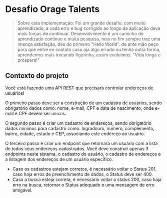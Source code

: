 # Desafio Orage Talents

> Sobre esta implementação:
> Foi um grande desafio, com muito aprendizado, a cada erro e bug corrigido ao longo da aplicação dava mais forças de continuar. Desenvolvimento é um caminho de aprendizado continuo e muita pesquisa, mas no fim sempre traz uma imença satisfação, des do primeiro "Hello World". de ante mão peço para que entre en contato caso aja algo errado ou tenha outra forma, aprendemos mais trocando figurinha, assim evoluimos. "Vida longa e próspera!"

## Contexto do projeto

Você está fazendo uma API REST que precisará controlar endereços de usuários!

O primeiro passo deve ser a construção de um cadastro de usuários, sendo obrigatório dados como: nome, e-mail, CPF e data de nascimento, onde e-mail e CPF devem ser únicos.

O segundo passo é criar um cadastro de endereços, sendo obrigatório dados mínimos para cadastro como: logradouro, número, complemento, bairro, cidade, estado e CEP, associando este endereço ao usuário.

O terceiro passo é criar um endpoint que retornará um usuário com a lista de todos seus endereços cadastrados.
Você deve construir apenas 3 endpoints neste sistema, o cadastro do usuário, o cadastro de endereços e a listagem dos endereços de um usuário específico.

- Caso os cadastros estejam corretos, é necessário voltar o Status 201, caso haja erros de preenchimento de dados, o Status deve ser 400.
- Caso a busca esteja correta, é necessário voltar o status 200, caso haja erro na busca, retornar o Status adequado e uma mensagem de erro amigável.
